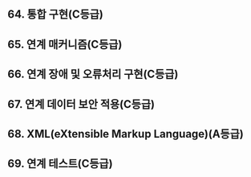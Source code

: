 ## 64. 통합 구현(C등급)

## 65. 연계 매커니즘(C등급)

## 66. 연계 장애 및 오류처리 구현(C등급)

## 67. 연계 데이터 보안 적용(C등급)

## 68. XML(eXtensible Markup Language)(A등급)

## 69. 연계 테스트(C등급)
